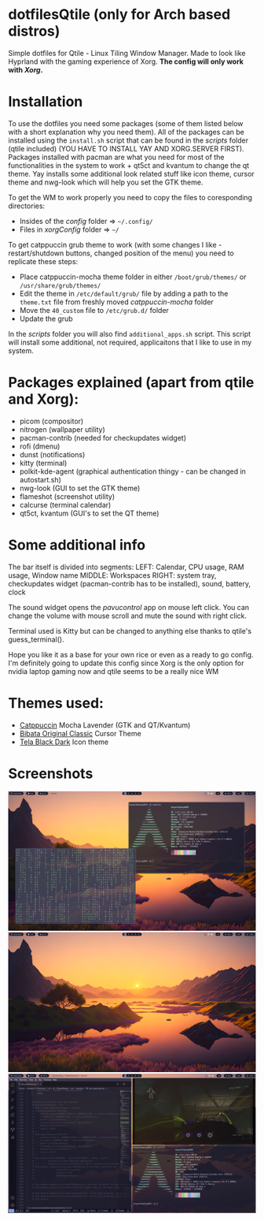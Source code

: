 # dotfilesQtile (only for Arch based distros)
Simple dotfiles for Qtile - Linux Tiling Window Manager. Made to look like Hyprland with the gaming experience of Xorg. **The config will only work with _Xorg_.**

# Installation
To use the dotfiles you need some packages (some of them listed below with a short explanation why you need them). All of the packages can be installed using the `install.sh` script that can be found in the _scripts_ folder (qtile included) (YOU HAVE TO INSTALL YAY  AND XORG.SERVER FIRST). Packages installed with pacman are what you need for most of the functionalities in the system to work + qt5ct and kvantum to change the qt theme. Yay installs some additional look related stuff like icon theme, cursor theme and nwg-look which will help you set the GTK theme.

To get the WM to  work properly you need to copy the files to coresponding directories:
 - Insides of the _config_ folder => `~/.config/`
 - Files in _xorgConfig_ folder => `~/`

To get catppuccin grub theme to work (with some changes I like - restart/shutdown buttons, changed position of the menu) you need to replicate these steps:
 - Place catppuccin-mocha theme folder in either `/boot/grub/themes/` or `/usr/share/grub/themes/`
 - Edit the theme in `/etc/default/grub/` file by adding a path to the `theme.txt` file from freshly moved _catppuccin-mocha_ folder
 - Move the `40_custom` file to `/etc/grub.d/` folder
 - Update the grub

In the _scripts_ folder you will also find `additional_apps.sh` script. This script will install some additional, not required, applicaitons that I like to use in my system.


# Packages explained (apart from qtile and Xorg):
 - picom (compositor)
 - nitrogen (wallpaper utility)
 - pacman-contrib (needed for checkupdates widget)
 - rofi (dmenu)
 - dunst (notifications)
 - kitty (terminal)
 - polkit-kde-agent (graphical authentication thingy - can be changed in autostart.sh)
 - nwg-look (GUI to set the GTK theme)
 - flameshot (screenshot utility)
 - calcurse (terminal calendar)
 - qt5ct, kvantum (GUI's to set the QT theme)


# Some additional info
The bar itself is divided into segments:
LEFT: Calendar, CPU usage, RAM usage, Window name
MIDDLE: Workspaces
RIGHT: system tray, checkupdates widget (pacman-contrib has to be installed), sound, battery, clock

The sound widget opens the _pavucontrol_ app on mouse left click. You can change the volume with mouse scroll and mute the sound with right click.

Terminal used is Kitty but can be changed to anything else thanks to qtile's guess_terminal().

Hope you like it as a base for your own rice or even as a ready to go config. I'm definitely going to update this config since Xorg is the only option for nvidia laptop gaming now and qtile seems to be a really nice WM


# Themes used:
 - [Catppuccin](https://github.com/catppuccin) Mocha Lavender (GTK and QT/Kvantum)
 - [Bibata Original Classic](https://github.com/ful1e5/Bibata_Cursor) Cursor Theme
 - [Tela Black Dark](https://github.com/vinceliuice/Tela-icon-theme) Icon theme


# Screenshots

![Screenshot](/screenshots/WholeFloating.png)
![Screenshot](/screenshots/WholeEmpty.png)
![Screenshot](/screenshots/WholeTiled.png)
